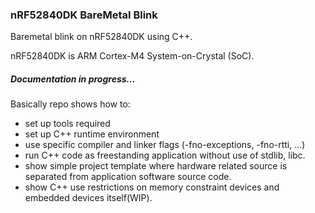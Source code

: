 ### nRF52840DK BareMetal Blink 
Baremetal blink on nRF52840DK using C++.

nRF52840DK is ARM Cortex-M4 System-on-Crystal (SoC).

##### Documentation in progress...

Basically repo shows how to:
* set up tools required
* set up C++ runtime environment
* use specific compiler and linker flags (-fno-exceptions, -fno-rtti, ...)
* run C++ code as freestanding application without use of stdlib, libc.
* show simple project template where hardware related source is separated from
application software source code.
* show C++ use restrictions on memory constraint devices and embedded devices
itself(WIP).
